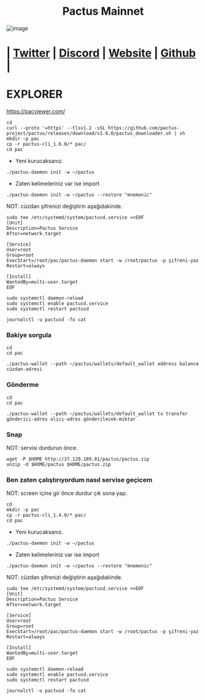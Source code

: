 <h1 align="center"> Pactus Mainnet</h1>


![image](https://github.com/0xSocrates/Testnet-Rehberler/assets/108215275/fc854b16-a554-419c-afbf-f99de720060a)

#  | [Twitter](https://twitter.com/pactuschain/) | [Discord](https://discord.gg/pactus-795592769300987944) | [Website](https://pactus.org/) | [Github](https://github.com/pactus-project) |


# EXPLORER

https://pacviewer.com/

```
cd
curl --proto '=https' --tlsv1.2 -sSL https://github.com/pactus-project/pactus/releases/download/v1.6.0/pactus_downloader.sh | sh
mkdir -p pac
cp -r pactus-cli_1.6.0/* pac/
cd pac
```
- Yeni kurucaksanız.
```
./pactus-daemon init -w ~/pactus
```
- Zaten kelimeleriniz var ise import
```
./pactus-daemon init -w ~/pactus --restore "mnemonic"
```
NOT: cüzdan şifrenizi değiştirin aşağıdakinde.
```
sudo tee /etc/systemd/system/pactusd.service <<EOF
[Unit]
Description=Pactus Service
After=network.target

[Service]
User=root
Group=root
ExecStart=/root/pac/pactus-daemon start -w /root/pactus -p şifreni-yaz
Restart=always

[Install]
WantedBy=multi-user.target
EOF
```
```
sudo systemctl daemon-reload
sudo systemctl enable pactusd.service
sudo systemctl restart pactusd
```
```
journalctl -u pactusd -fo cat
```
### Bakiye sorgula
```
cd
cd pac
```
```
./pactus-wallet --path ~/pactus/wallets/default_wallet address balance cüzdan-adresi
```
### Gönderme
```
cd
cd pac
```
```
./pactus-wallet --path ~/pactus/wallets/default_wallet tx transfer  gönderici-adres alıcı-adres gönderilecek-miktar
```

### Snap
NOT: servisi durdurun önce.
```
wget -P $HOME http://37.120.189.81/pactus/pactus.zip
unzip -d $HOME/pactus $HOME/pactus.zip
```
### Ben zaten çalıştırıyordum nasıl servise geçicem
NOT: screen içine gir önce durdur çık sona yap.
```
cd
mkdir -p pac
cp -r pactus-cli_1.4.0/* pac/
cd pac
```
- Yeni kurucaksanız.
```
./pactus-daemon init -w ~/pactus
```
- Zaten kelimeleriniz var ise import
```
./pactus-daemon init -w ~/pactus --restore "mnemonic"
```
NOT: cüzdan şifrenizi değiştirin aşağıdakinde.
```
sudo tee /etc/systemd/system/pactusd.service <<EOF
[Unit]
Description=Pactus Service
After=network.target

[Service]
User=root
Group=root
ExecStart=/root/pac/pactus-daemon start -w /root/pactus -p şifreni-yaz
Restart=always

[Install]
WantedBy=multi-user.target
EOF
```
```
sudo systemctl daemon-reload
sudo systemctl enable pactusd.service
sudo systemctl restart pactusd
```
```
journalctl -u pactusd -fo cat
```
